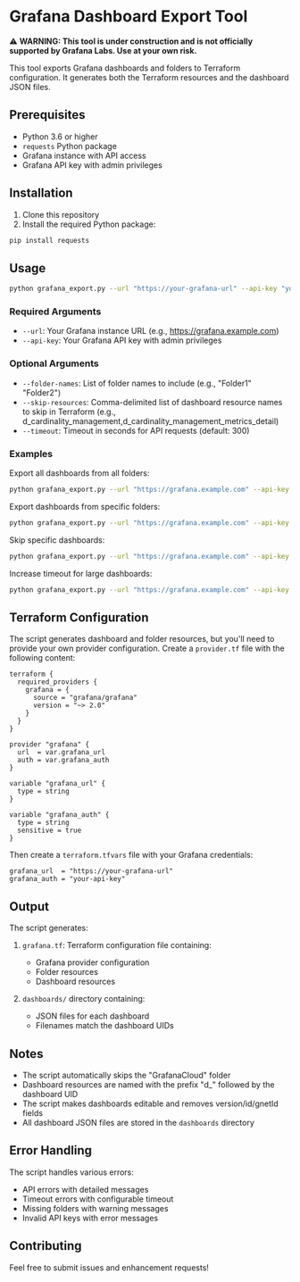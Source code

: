 # Grafana Dashboard Export Tool

⚠️ **WARNING: This tool is under construction and is not officially supported by Grafana Labs. Use at your own risk.**

This tool exports Grafana dashboards and folders to Terraform configuration. It generates both the Terraform resources and the dashboard JSON files.

## Prerequisites

- Python 3.6 or higher
- `requests` Python package
- Grafana instance with API access
- Grafana API key with admin privileges

## Installation

1. Clone this repository
2. Install the required Python package:
```bash
pip install requests
```

## Usage

```bash
python grafana_export.py --url "https://your-grafana-url" --api-key "your-api-key" [options]
```

### Required Arguments

- `--url`: Your Grafana instance URL (e.g., https://grafana.example.com)
- `--api-key`: Your Grafana API key with admin privileges

### Optional Arguments

- `--folder-names`: List of folder names to include (e.g., "Folder1" "Folder2")
- `--skip-resources`: Comma-delimited list of dashboard resource names to skip in Terraform (e.g., d_cardinality_management,d_cardinality_management_metrics_detail)
- `--timeout`: Timeout in seconds for API requests (default: 300)

### Examples

Export all dashboards from all folders:
```bash
python grafana_export.py --url "https://grafana.example.com" --api-key "your-api-key"
```

Export dashboards from specific folders:
```bash
python grafana_export.py --url "https://grafana.example.com" --api-key "your-api-key" --folder-names "Folder1" "Folder2"
```

Skip specific dashboards:
```bash
python grafana_export.py --url "https://grafana.example.com" --api-key "your-api-key" --skip-resources "d_dashboard1,d_dashboard2"
```

Increase timeout for large dashboards:
```bash
python grafana_export.py --url "https://grafana.example.com" --api-key "your-api-key" --timeout 600
```

## Terraform Configuration

The script generates dashboard and folder resources, but you'll need to provide your own provider configuration. Create a `provider.tf` file with the following content:

```hcl
terraform {
  required_providers {
    grafana = {
      source = "grafana/grafana"
      version = "~> 2.0"
    }
  }
}

provider "grafana" {
  url  = var.grafana_url
  auth = var.grafana_auth
}

variable "grafana_url" {
  type = string
}

variable "grafana_auth" {
  type = string
  sensitive = true
}
```

Then create a `terraform.tfvars` file with your Grafana credentials:

```hcl
grafana_url  = "https://your-grafana-url"
grafana_auth = "your-api-key"
```

## Output

The script generates:

1. `grafana.tf`: Terraform configuration file containing:
   - Grafana provider configuration
   - Folder resources
   - Dashboard resources

2. `dashboards/` directory containing:
   - JSON files for each dashboard
   - Filenames match the dashboard UIDs

## Notes

- The script automatically skips the "GrafanaCloud" folder
- Dashboard resources are named with the prefix "d_" followed by the dashboard UID
- The script makes dashboards editable and removes version/id/gnetId fields
- All dashboard JSON files are stored in the `dashboards` directory

## Error Handling

The script handles various errors:
- API errors with detailed messages
- Timeout errors with configurable timeout
- Missing folders with warning messages
- Invalid API keys with error messages

## Contributing

Feel free to submit issues and enhancement requests! 